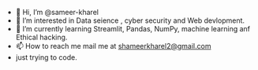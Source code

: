 - 👋 Hi, I’m @sameer-kharel
- 👀 I’m interested in Data seience , cyber security and Web devlopment.
- 🌱 I’m currently learning Streamlit, Pandas, NumPy, machine learning anf Ethical hacking.
- 📫 How to reach me mail me at shameerkharel2@gmail.com
- just trying to code.

<!---
sameer-kharel/sameer-kharel is a ✨ special ✨ repository because its `README.md` (this file) appears on your GitHub profile.
You can click the Preview link to take a look at your changes.
--->
